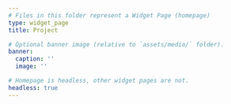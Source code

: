 ```yaml
---
# Files in this folder represent a Widget Page (homepage)
type: widget_page
title: Project

# Optional banner image (relative to `assets/media/` folder).
banner:
  caption: ''
  image: ''

# Homepage is headless, other widget pages are not.
headless: true
---
```

